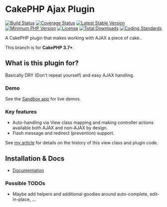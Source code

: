 # CakePHP Ajax Plugin
[![Build Status](https://api.travis-ci.org/dereuromark/cakephp-ajax.svg)](https://travis-ci.org/dereuromark/cakephp-ajax)
[![Coverage Status](https://codecov.io/gh/dereuromark/cakephp-ajax/branch/master/graph/badge.svg)](https://codecov.io/gh/dereuromark/cakephp-ajax)
[![Latest Stable Version](https://poser.pugx.org/dereuromark/cakephp-ajax/v/stable.svg)](https://packagist.org/packages/dereuromark/cakephp-ajax)
[![Minimum PHP Version](https://img.shields.io/badge/php-%3E%3D%205.6-8892BF.svg)](https://php.net/)
[![License](https://poser.pugx.org/dereuromark/cakephp-ajax/license.svg)](https://packagist.org/packages/dereuromark/cakephp-ajax)
[![Total Downloads](https://poser.pugx.org/dereuromark/cakephp-ajax/d/total.svg)](https://packagist.org/packages/dereuromark/cakephp-ajax)
[![Coding Standards](https://img.shields.io/badge/cs-PSR--2--R-yellow.svg)](https://github.com/php-fig-rectified/fig-rectified-standards)

A CakePHP plugin that makes working with AJAX a piece of cake..

This branch is for **CakePHP 3.7+**.

## What is this plugin for?
Basically DRY (Don't repeat yourself) and easy AJAX handling.

### Demo
See the [Sandbox app](https://sandbox3.dereuromark.de/sandbox/ajax-examples) for live demos.

### Key features
- Auto-handling via View class mapping and making controller actions available both AJAX and non-AJAX by design.
- Flash message and redirect (prevention) support.

See [my article](https://www.dereuromark.de/2014/01/09/ajax-and-cakephp/) for details on the history of this view class and plugin code.

## Installation & Docs

- [Documentation](docs/README.md)

### Possible TODOs

* Maybe add helpers and additional goodies around auto-complete, edit-in-place, ...
